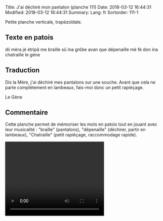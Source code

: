 Title: J'ai déchiré mon pantalon (planche 111)
Date: 2018-03-12 16:44:31
Modified: 2018-03-12 16:44:31
Summary: 
Lang: fr
Sortorder: 111-1

<figure class="image-block" style="float: right;">
  <img alt="" src="{static}/images/planche_111.png">
  <figcaption style="max-width: 313px"></figcaption>
</figure>
Petite planche verticale, trapézoïdale.


## Texte en patois
dii mèra jé étripâ me braille sû ina grôbe avan que dépenaille mé fé don ina chatraille          le gène

## Traduction
Dis la Mère, j'ai déchiré mes pantalons sur une souche. Avant que cela ne parte complètement en lambeaux, fais-moi donc un petit rapiéçage.

Le Gène

## Commentaire
Cette planche permet de mémoriser les mots en patois tout en jouant avec leur musicalité : "braille" (pantalons), "dépenaille" (déchirer, partir en lambeaux), "Chatraille" (petit rapiéçage, raccommodage rapide).




<video width="320" height="240" controls>
  <source src="https://d1njpgd0ygatdn.cloudfront.net/video_111.mp4" type="video/mp4">
</video>

